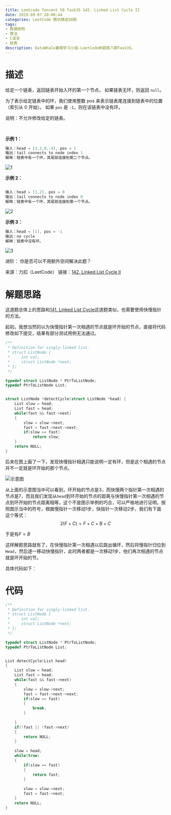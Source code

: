 ```yaml
---
title: Leetcode Tencent 50 Task35 142. Linked List Cycle II
date: 2019-09-07 20:00:44
categories: LeetCode 腾讯精选50题
tags:
- 数据结构
- 算法
- C语言
- 链表
description: DataWhale暑期学习小组-LeetCode刷题第八期Task35。
---
```


# 描述

给定一个链表，返回链表开始入环的第一个节点。 如果链表无环，则返回 `null`。

为了表示给定链表中的环，我们使用整数 pos 来表示链表尾连接到链表中的位置（索引从 0 开始）。 如果 `pos` 是 `-1`，则在该链表中没有环。

说明：不允许修改给定的链表。

 

**示例 1：**

```c
输入：head = [3,2,0,-4], pos = 1
输出：tail connects to node index 1
解释：链表中有一个环，其尾部连接到第二个节点。
```

![1](https://assets.leetcode-cn.com/aliyun-lc-upload/uploads/2018/12/07/circularlinkedlist.png)

**示例 2：**

```c

输入：head = [1,2], pos = 0
输出：tail connects to node index 0
解释：链表中有一个环，其尾部连接到第一个节点。
```

![2](https://assets.leetcode-cn.com/aliyun-lc-upload/uploads/2018/12/07/circularlinkedlist_test2.png)

**示例 3：**

```c
输入：head = [1], pos = -1
输出：no cycle
解释：链表中没有环。
```

![3](https://assets.leetcode-cn.com/aliyun-lc-upload/uploads/2018/12/07/circularlinkedlist_test3.png)


进阶：
你是否可以不用额外空间解决此题？

来源：力扣（LeetCode）
链接：[142. Linked List Cycle II](https://leetcode-cn.com/problems/linked-list-cycle-ii)




# 解题思路

这道题总体上的思路和[141. Linked List Cycle](http://datacruiser.io/2019/09/07/Leetcode-Tencent-50-141-Linked-List-Cycle/)这道题类似，也需要使用快慢指针的方法。

起初，我想当然的以为快慢指针第一次相遇的节点就是环开始的节点，直接将代码修改如下提交，结果有部分测试用例无法通过。

```c
/**
 * Definition for singly-linked list.
 * struct ListNode {
 *     int val;
 *     struct ListNode *next;
 * };
 */

typedef struct ListNode * PtrToListNode;
typedef PtrToListNode List;


struct ListNode *detectCycle(struct ListNode *head) {
    List slow = head;
    List fast = head;
    while(fast && fast->next)
    {
        slow = slow->next;
        fast = fast->next->next;
        if(slow == fast)
            return slow;
    }
    return NULL;
}
```

后来在图上画了一下，发现快慢指针相遇只能说明一定有环，但是这个相遇的节点并不一定就是环开始的那个节点。

![示意图](https://machinelearning-1255641038.cos.ap-chengdu.myqcloud.com/Datacruiser_Blog_Sources/LeetCode_Tencent50/Linked%20Cycle%20II.png)

从上面的示意图当中可以看到，环开始的节点是3，而快慢两个指针第一次相遇的节点是7，而且我们发现从`head`到环开始的节点的距离与快慢指针第一次相遇的节点到环开始的节点距离相等，这个不是图示举例的巧合，可以严格地进行证明。按照图示当中的符号，根据慢指针一次移动1步，快指针一次移动2步，我们有下面这个等式：
$$2(F+C)=F+C+B+C$$

于是有$F=B$

这样解题思路就有了，在快慢指针第一次相遇以后跳出循环，然后将慢指针归位到`Head`，然后逐一移动快慢指针，此时两者都是一次移动1步，他们再次相遇的节点就是环开始的节。

具体代码如下：


# 代码

```c
/**
 * Definition for singly-linked list.
 * struct ListNode {
 *     int val;
 *     struct ListNode *next;
 * };
 */

typedef struct ListNode * PtrToListNode;
typedef PtrToListNode List;


List detectCycle(List head) 
{
    List slow = head;
    List fast = head;
    while(fast && fast->next)
    {
        slow = slow->next;
        fast = fast->next->next;
        if(slow == fast)
        {
            break;
        }
            
    }
    if(!fast || !fast->next) 
    {
        return NULL;
    }
        
    slow = head;
    while(true)
    {
        if(slow == fast)
        {
            return fast;
        }
            
        slow = slow->next;
        fast = fast->next;
    }
    return NULL;
}
```